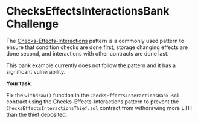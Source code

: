 # ChecksEffectsInteractionsBank Challenge

The [Checks-Effects-Interactions](https://docs.soliditylang.org/en/v0.8.4/security-considerations.html#use-the-checks-effects-interactions-pattern) pattern is a commonly used pattern to ensure that condition checks are done first, storage changing effects are done second, and interactions with other contracts are done last. 

This bank example currently does not follow the pattern and it has a significant vulnerability.

**Your task**:

Fix the `withdraw()` function in the `ChecksEffectsInteractionsBank.sol` contract using the Checks-Effects-Interactions pattern to prevent the `ChecksEffectsInteractionsThief.sol` contract from withdrawing more ETH than the thief deposited.
